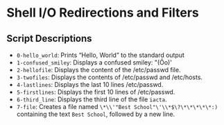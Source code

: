 # Shell I/O Redirections and Filters

## Script Descriptions

- `0-hello_world`: Prints “Hello, World” to the standard output
- `1-confused_smiley`: Displays a confused smiley: "(Ôo)'
- `2-hellofile`: Displays the content of the /etc/passwd file.
- `3-twofiles`: Displays the contents of /etc/passwd and /etc/hosts.
- `4-lastlines`: Displays the last 10 lines /etc/passwd.
- `5-firstlines`: Displays the first 10 lines of /etc/passwd.
- `6-third_line`: Displays the third line of the file `iacta`.
- `7-file`: Creates a file named `\*\\'"Best School"\'\\*$\?\*\*\*\*\*:)` containing the text `Best School`, followed by a new line.

